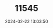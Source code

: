 ---
title: "11545"
category: "Lepidochrysops littoralis"
draft: false
date: 2024-02-22 13:03:50
languages:
  English: ["Coastal Nimble Blue", "Coastal Blue"]
  Afrikaans: ["Kus-bloutjie", "Kus-Ratsbloutjie"]
---